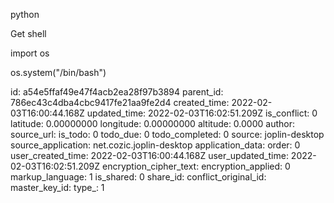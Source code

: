 python

Get shell

import os

os.system("/bin/bash")

id: a54e5ffaf49e47f4acb2ea28f97b3894
parent_id: 786ec43c4dba4cbc9417fe21aa9fe2d4
created_time: 2022-02-03T16:00:44.168Z
updated_time: 2022-02-03T16:02:51.209Z
is_conflict: 0
latitude: 0.00000000
longitude: 0.00000000
altitude: 0.0000
author: 
source_url: 
is_todo: 0
todo_due: 0
todo_completed: 0
source: joplin-desktop
source_application: net.cozic.joplin-desktop
application_data: 
order: 0
user_created_time: 2022-02-03T16:00:44.168Z
user_updated_time: 2022-02-03T16:02:51.209Z
encryption_cipher_text: 
encryption_applied: 0
markup_language: 1
is_shared: 0
share_id: 
conflict_original_id: 
master_key_id: 
type_: 1